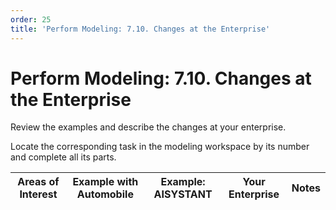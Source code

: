 ```yaml
---
order: 25
title: 'Perform Modeling: 7.10. Changes at the Enterprise'
---
```


# Perform Modeling: 7.10. Changes at the Enterprise

Review the examples and describe the changes at your enterprise.

Locate the corresponding task in the modeling workspace by its number and complete all its parts.

| Areas of Interest | Example with Automobile | Example: AISYSTANT | Your Enterprise | Notes |
|-------------------|-------------------------|-------------------|------------------|-------|